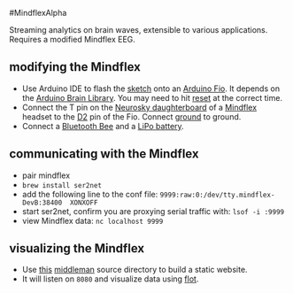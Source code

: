 #MindflexAlpha

Streaming analytics on brain waves, extensible to various applications.  Requires a modified Mindflex EEG.

## modifying the Mindflex

* Use Arduino IDE to flash the [sketch](https://github.com/calebbarr/MindflexAlpha/blob/master/embedded/MindflexAlphaArduinoSketch.pde) onto an [Arduino Fio](http://arduino.cc/en/Main/ArduinoBoardFio).  It depends on the [Arduino Brain Library](https://github.com/kitschpatrol/Brain).  You may need to hit [reset](http://stackoverflow.com/a/20735393/1215687) at the correct time.
* Connect the T pin on the [Neurosky daughterboard](http://frontiernerds.com/files/imagecache/full-screen/t-pin-soldered.jpg) of a [Mindflex](http://www.ebay.com/sch/i.html?_from=R40&_trksid=p2050601.m570.l1313.TR0.TRC0.H0.Xmindflex+duel+replacement+headset&_nkw=mindflex+duel+replacement+headset&_sacat=0) headset to the [D2](http://www.instructables.com/file/F49LH28GZLW9939) pin of the Fio.  Connect [ground](http://frontiernerds.com/files/imagecache/full-column/4492255397_b86e4a8b56_o.jpg) to ground.
* Connect a [Bluetooth Bee](http://www.seeedstudio.com/depot/Bluetooth-Bee-p-598.html) and a [LiPo battery](https://www.sparkfun.com/products/731).

## communicating with the Mindflex
* 	pair mindflex
* 	`brew install ser2net`
* 	add the following line to the conf file: 
		`9999:raw:0:/dev/tty.mindflex-DevB:38400  XONXOFF`
* 	start ser2net, confirm you are proxying serial traffic with: 
		`lsof -i :9999`
* 	view Mindflex data:
		`nc localhost 9999`

## visualizing the Mindflex
* 	Use [this](https://github.com/calebbarr/MindflexAlpha/tree/master/website/source) [middleman](https://middlemanapp.com/) source directory to build a static website.
* 	It will listen on `8080` and visualize data using [flot](http://www.flotcharts.org/).
